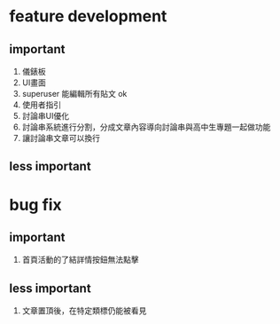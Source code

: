 # feature development
## important
1. 儀錶板
2. UI畫面
3. superuser 能編輯所有貼文 ok
4. 使用者指引
5. 討論串UI優化
6. 討論串系統進行分割，分成文章內容導向討論串與高中生專題一起做功能
7. 讓討論串文章可以換行

## less important

# bug fix 
## important
1. 首頁活動的了結詳情按鈕無法點擊
## less important
1. 文章置頂後，在特定類標仍能被看見